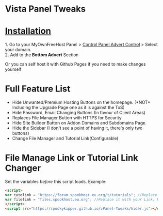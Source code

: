 # Vista Panel Tweaks

<h1><u>Installation</u></h1>
 1. Go to your MyOwnFreeHost Panel > <a href="http://panel.myownfreehost.net/panel/index2.php?option=paneladvertsdomselect" target="_blank">Control Panel Advert Control</a> > Select your domain.<br>2. Add <code><script src="https://spookykipper.github.io/vPanel-Tweaks/hider.js"></script></code> to the <b>Bottom Advert</b> Section
 
 Or you can self host it with Github Pages if you need to make changes yourself
<h1>Full Feature List</h1>
<ul>
<li>Hide Unwanted/Premium Hosting Buttons on the homepage. (*NOT* Including the Upgrade Page one as it is against the ToS)</li>
<li>Hide Password, Email Changing Buttons (In favour of Client Areas)</li>
<li>Replaces File Manager Button with HTTPS for Security</li>
<li>Hide Site Builder Button on Addon Domains and Subdomains Page.</li>
<li>Hide the Sidebar (I don't see a point of having it, there's only two buttons)</li>
<li>Change File Manager and Tutorial Link(Configurable)</li>
</ul>


# File Manage Link or Tutorial Link Changer
Set the variables *before* this script loads. Example:
```html
<script>
var tutolink = "https://forum.spookhost.eu.org/t/tutorials"; //Replace it with your Link *INCLUDE HTTP(S) PROTOCOL
var filelink = "files.spookhost.eu.org"; //Replace it with your Link, Must be Monsta FTP HOST EDITION, *DO NOT INCLUDE HTTP(S) PROTOCOL OR TRAILING SLASH)
</script>
<script src="https://spookykipper.github.io/vPanel-Tweaks/hider.js"></script>
```


